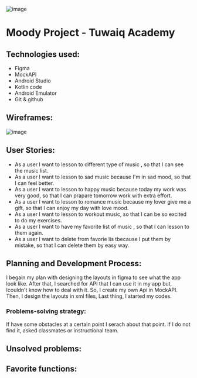![image](https://camo.githubusercontent.com/37ca472e2afb74974a0314d89af8f470422a79582bed0d188f9927777230195d/68747470733a2f2f6c61756e63682e73612f6173736574732f696d616765732f6c6f676f732f7475776169712d61636164656d792d6c6f676f2e737667)

# Moody Project - Tuwaiq Academy

## Technologies used:
- Figma 
- MockAPI
- Android Studio 
- Kotlin code
- Android Emulator
- Git & github
## Wireframes:
![image](https://user-images.githubusercontent.com/91452012/149635585-a2232b29-c058-4246-9107-bb558d3bb161.png)

## User Stories:
- As a user I want to lesson to different type of music , so that I can see the music list.
- As a user I want to lesson to sad music because I'm in sad mood, so that I can feel better.
- As a user I want to lesson to happy music because today my work was very good, so that I can prapare tomorrow work with extra effort.
- As a user I want to lesson to romance music because my lover give me a gift, so that I can enjoy my day with love mood.
- As a user I want to lesson to workout music, so that I can be so excited to do my exercises.
- As a user I want to have my favorite list of music , so that I can lesson to them again.
- As a user I want to delete from favorie lis tbecause I put them by mistake, so that I can delete them by easy way.


## Planning and Development Process:
I begain my plan with designing the layouts in figma to see what the app look like. After that, I searched for API that I can use it in my app but, Icouldn't know how to deal with it. So, I create my own Api in MockAPI. Then, I design the layouts in xml files, Last thing, I started my codes.
### Problems-solving strategy:
If have some obstacles at a certain point I serach about that point. if I do not find it, asked classmates or instructional team.

## Unsolved problems:


## Favorite functions:

 
 
